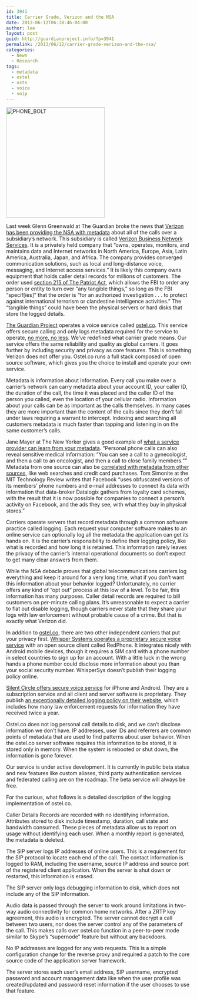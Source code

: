 ```yaml
---
id: 3941
title: Carrier Grade, Verizon and the NSA
date: 2013-06-12T06:38:46-04:00
author: lee
layout: post
guid: http://guardianproject.info/?p=3941
permalink: /2013/06/12/carrier-grade-verizon-and-the-nsa/
categories:
  - News
  - Research
tags:
  - metadata
  - ostel
  - ostn
  - voice
  - voip
---
```

[<img class="size-medium wp-image-4188 alignleft" alt="PHONE_BOLT" src="https://guardianproject.info/wp-content/uploads/2013/06/PHONE_BOLT-268x300.png" width="268" height="300" srcset="https://guardianproject.info/wp-content/uploads/2013/06/PHONE_BOLT-268x300.png 268w, https://guardianproject.info/wp-content/uploads/2013/06/PHONE_BOLT.png 514w" sizes="(max-width: 268px) 100vw, 268px" />](https://guardianproject.info/wp-content/uploads/2013/06/PHONE_BOLT.png)

Last week Glenn Greenwald at The Guardian broke the news that [Verizon has been providing the NSA with metadata](http://www.guardian.co.uk/world/2013/jun/06/nsa-phone-records-verizon-court-order) about all of the calls over a subsidiary’s network. This subsidiary is called [Verizon Business Network Services](http://investing.businessweek.com/research/stocks/private/snapshot.asp?privcapId=4259068). It is a privately held company that “owns, operates, monitors, and maintains data and Internet networks in North America, Europe, Asia, Latin America, Australia, Japan, and Africa. The company provides converged communication solutions, such as local and long-distance voice, messaging, and Internet access services.” It is likely this company owns equipment that holds caller detail records for millions of customers. The order used [section 215 of The Patriot Act](http://www.aclu.org/free-speech-national-security-technology-and-liberty/reform-patriot-act-section-215), which allows the FBI to order any person or entity to turn over “any tangible things,” so long as the FBI “specif[ies]” that the order is “for an authorized investigation . . . to protect against international terrorism or clandestine intelligence activities.” The “tangible things” could have been the physical servers or hard disks that store the logged details.

[The Guardian Project](https://guardianproject.info/) operates a voice service called [ostel.co](https://ostel.co/). This service offers secure calling and only logs metadata required for the service to operate, [no more, no less](https://ostel.co/privacy). We’ve redefined what carrier grade means. Our service offers the same reliability and quality as global carriers. It goes further by including security and privacy as core features. This is something Verizon does not offer you. Ostel.co runs a full stack composed of open source software, which gives you the choice to install and operate your own service.

Metadata is information about information. Every call you make over a carrier’s network can carry metadata about your account ID, your caller ID, the duration of the call, the time it was placed and the caller ID of the person you called, even the location of your cellular radio. Information about your calls can be as important as the calls themselves. In many cases they are more important than the content of the calls since they don’t fall under laws requiring a warrant to intercept. Indexing and searching all customers metadata is much faster than tapping and listening in on the same customer’s calls.

Jane Mayer at The New Yorker gives a good example of [what a service provider can learn from your metadata](http://www.newyorker.com/online/blogs/newsdesk/2013/06/verizon-nsa-metadata-surveillance-problem.html?mbid=gnep). “Personal phone calls can also reveal sensitive medical information: “You can see a call to a gynecologist, and then a call to an oncologist, and then a call to close family members.”” Metadata from one source can also be [correlated with metadata from other sources](http://www.technologyreview.com/view/515811/correlation-is-main-concern-over-data-verizon-gives-nsa/), like web searches and credit card purchases. Tom Simonite at the MIT Technology Review writes that Facebook “uses obfuscated versions of its members’ phone numbers and e-mail addresses to connect its data with information that data-broker Datalogix gathers from loyalty card schemes, with the result that it is now possible for companies to connect a person’s activity on Facebook, and the ads they see, with what they buy in physical stores.”

Carriers operate servers that record metadata through a common software practice called logging. Each request your computer software makes to an online service can optionally log all the metadata the application can get its hands on. It is the carrier’s responsibility to define their logging policy, like what is recorded and how long it is retained. This information rarely leaves the privacy of the carrier’s internal operational documents so don’t expect to get many clear answers from them.

While the NSA debacle proves that global telecommunications carriers log everything and keep it around for a very long time, what if you don’t want this information about your behavior logged? Unfortunately, no carrier offers any kind of “opt out” process at this low of a level. To be fair, this information has many purposes. Caller detail records are required to bill customers on per-minute calling plans. It’s unreasonable to expect a carrier to flat out disable logging, though carriers never state that they share your logs with law enforcement without probable cause of a crime. But that is exactly what Verizon did.

In addition to [ostel.co](https://ostel.co), there are two other independent carriers that put your privacy first. [Whisper Systems operates a proprietary secure voice service](https://www.whispersystems.org/) with an open source client called RedPhone. It integrates nicely with Android mobile devices, though it requires a SIM card with a phone number in select countries to sign up for an account. With a little luck in the wrong hands a phone number could disclose more information about you than your social security number. WhisperSys doesn’t publish their logging policy online.

[Silent Circle offers secure voice service](https://silentcircle.com/) for iPhone and Android. They are a subscription service and all client and server software is proprietary. They publish [an exceptionally detailed logging policy on their website](https://silentcircle.com/web/privacy/), which includes how many law enforcement requests for information they have received twice a year.

Ostel.co does not log personal call details to disk, and we can’t disclose information we don’t have. IP addresses, user IDs and referrers are common points of metadata that are used to find patterns about user behavior. When the ostel.co server software requires this information to be stored, it is stored only in memory. When the system is rebooted or shut down, the information is gone forever.

Our service is under active development. It is currently in public beta status and new features like custom aliases, third party authentication services and federated calling are on the roadmap. The beta service will always be free.

For the curious, what follows is a detailed description of the logging implementation of ostel.co.

Caller Details Records are recorded with no identifying information. Attributes stored to disk include timestamp, duration, call state and bandwidth consumed. These pieces of metadata allow us to report on usage without identifying each user. When a monthly report is generated, the metadata is deleted.

The SIP server logs IP addresses of online users. This is a requirement for the SIP protocol to locate each end of the call. The contact information is logged to RAM, including the username, source IP address and source port of the registered client application. When the server is shut down or restarted, this information is erased.

The SIP server only logs debugging information to disk, which does not include any of the SIP information.

Audio data is passed through the server to work around limitations in two-way audio connectivity for common home networks. After a ZRTP key agreement, this audio is encrypted. The server cannot decrypt a call between two users, nor does the server control any of the parameters of the call. This makes calls over ostel.co function in a peer-to-peer mode similar to Skype’s “supernode” feature but without any backdoors.

No IP addresses are logged for any web requests. This is a simple configuration change for the reverse proxy and required a patch to the core source code of the application server framework.

The server stores each user’s email address, SIP username, encrypted password and account management data like when the user profile was created/updated and password reset information if the user chooses to use that feature.
